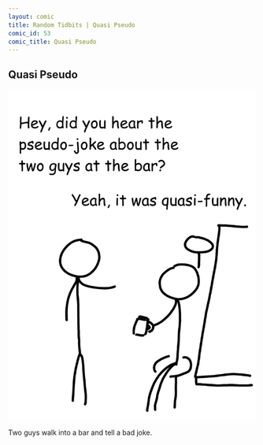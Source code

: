```yaml
---
layout: comic
title: Random Tidbits | Quasi Pseudo
comic_id: 53
comic_title: Quasi Pseudo
---
```


## Quasi Pseudo

![](/assets/images/53.png)

Two guys walk into a bar and tell a bad joke.
